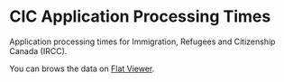 # CIC Application Processing Times

Application processing times for Immigration, Refugees and Citizenship Canada (IRCC).

You can brows the data on [Flat Viewer](https://flatgithub.com/suhaibmujahid/cic-processing-times).

